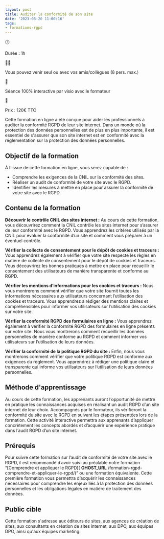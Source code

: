 ```yaml
---
layout: post
title: Auditer la conformité de son site
date: '2023-03-20 11:00:16'
tags:
- formations-rgpd
---
```


🕒

Durée : 1h

👨‍🎓

Vous pouvez venir seul ou avec vos amis/collègues (8 pers. max.)

👋

Séance 100% interactive par visio avec le formateur

🛒

Prix : 120€ TTC

Cette formation en ligne a été conçue pour aider les professionnels à auditer la conformité RGPD de leur site internet. Dans un monde où la protection des données personnelles est de plus en plus importante, il est essentiel de s'assurer que son site internet est en conformité avec la réglementation sur la protection des données personnelles.

## Objectif de la formation

À l’issue de cette formation en ligne, vous serez capable de :

- Comprendre les exigences de la CNIL sur la conformité des sites.
- Réaliser un audit de conformité de votre site avec le RGPD.
- Identifier les mesures à mettre en place pour assurer la conformité de votre site avec le RGPD.

## Contenu de la formation

**Découvrir le contrôle CNIL des sites internet :** Au cours de cette formation, vous découvrirez comment la CNIL contrôle les sites internet pour s’assurer de leur conformité avec le RGPD. Vous apprendrez les critères utilisés par la CNIL pour évaluer la conformité d’un site et comment vous préparer à un éventuel contrôle.

**Vérifier la collecte de consentement pour le dépôt de cookies et traceurs :** Vous apprendrez également à vérifier que votre site respecte les règles en matière de collecte de consentement pour le dépôt de cookies et traceurs. Vous découvrirez les bonnes pratiques à mettre en place pour recueillir le consentement des utilisateurs de manière transparente et conforme au RGPD.

**Vérifier les mentions d’informations pour les cookies et traceurs :** Nous vous montrerons comment vérifier que votre site fournit toutes les informations nécessaires aux utilisateurs concernant l’utilisation des cookies et traceurs. Vous apprendrez à rédiger des mentions claires et compréhensibles pour informer vos utilisateurs sur l’utilisation des cookies sur votre site.

**Vérifier la conformité RGPD des formulaires en ligne :** Vous apprendrez également à vérifier la conformité RGPD des formulaires en ligne présents sur votre site. Nous vous montrerons comment recueillir les données personnelles de manière conforme au RGPD et comment informer vos utilisateurs sur l’utilisation de leurs données.

**Vérifier la conformité de la politique RGPD du site :** Enfin, nous vous montrerons comment vérifier que votre politique RGPD est conforme aux exigences du règlement. Vous apprendrez à rédiger une politique claire et transparente qui informe vos utilisateurs sur l’utilisation de leurs données personnelles.

## Méthode d'apprentissage

Au cours de cette formation, les apprenants auront l’opportunité de mettre en pratique les connaissances acquises en réalisant un audit RGPD d’un site internet de leur choix. Accompagnés par le formateur, ils vérifieront la conformité du site avec le RGPD en suivant les étapes présentées lors de la formation. Cette activité interactive permettra aux apprenants d’appliquer concrètement les concepts abordés et d’acquérir une expérience pratique dans l’audit RGPD d’un site internet.

## Prérequis

Pour suivre cette formation sur l’audit de conformité de votre site avec le RGPD, il est recommandé d’avoir suivi au préalable notre formation “[Comprendre et appliquer le RGPD]( __GHOST_URL__ /formation-rgpd-comprendre-et-appliquer-le-rgpd/)” ou une formation équivalente. Cette première formation vous permettra d’acquérir les connaissances nécessaires pour comprendre les enjeux liés à la protection des données personnelles et les obligations légales en matière de traitement des données.

## Public cible

Cette formation s'adresse aux éditeurs de sites, aux agences de création de sites, aux consultants en création de sites internet, aux DPO, aux équipes DPO, ainsi qu'aux équipes marketing.

